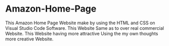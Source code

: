 # Amazon-Home-Page
This Amazon Home Page Website make by using the HTML and CSS on Visual Studio Code Software. This Website Same as to over real commercial Website. This Website having more attractive Using the my own thoughts more creative Website.
